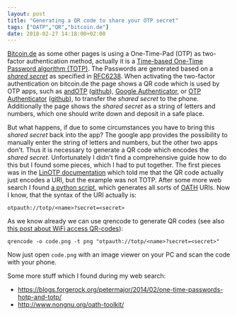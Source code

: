 ```yaml
---
layout: post
title: "Generating a QR code to share your OTP secret"
tags: ["OATP","QR","bitcoin.de"]
date: 2018-02-27 14:18:00+02:00
---
```


[Bitcoin.de](https://www.bitcoin.de/de/r/puvb6r) as some other pages is using a One-Time-Pad (OTP) as two-factor authentication method, actually it is a [Time-based One-Time Password algorithm (TOTP)](https://en.wikipedia.org/wiki/Time-based_One-time_Password_Algorithm).
The Passwords are generated based on a [*shared secret*](https://en.wikipedia.org/wiki/Shared_secret) as specified in [RFC6238](https://tools.ietf.org/html/rfc6238).
When activating the two-factor authentication on bitcoin.de the page shows a QR code which is used by OTP apps, such as [andOTP](https://f-droid.org/packages/org.shadowice.flocke.andotp/) ([github](https://github.com/andOTP/andOTP/)), [Google Authenticator](https://de.wikipedia.org/wiki/Google_Authenticator), or [OTP Authenticator](https://f-droid.org/packages/net.bierbaumer.otp_authenticator/) ([github](https://github.com/0xbb/otp-authenticator)), to transfer the *shared secret* to the phone. Additionally the page shows the *shared secret* as a string of letters and numbers, which one should write down and deposit in a safe place.

But what happens, if due to some circumstances you have to bring this *shared secret* back into the app?
The google app provides the possibility to manually enter the string of letters and numbers, but the other two apps don't.
Thus it is necessary to generate a QR code which encodes the *shared secret*.
Unfortunately I didn't find a comprehensive guide how to do this but I found some pieces, which I had to put together.
The first pieces was in the [LinOTP documentation](https://www.linotp.org/doc/latest/part-management/managingtokens/enroll.html#enroll-hotp-totp-and-ocra-tokens) which told me that the QR code actually just encodes a URI, but the example was not TOTP.
After some more web search I found [a python script](https://gist.github.com/habnabit/e3f0691a932a70b8646f1e5f724490c7), which generates all sorts of [OATH](https://gist.github.com/habnabit/e3f0691a932a70b8646f1e5f724490c7) URIs.
Now I know, that the syntax of the URI actually is:

    otpauth://totp/<name>?secret=<secret>

As we know already we can use qrencode to generate QR codes (see also [this post about WiFi access QR-codes](https://fordodone.com/2014/01/06/create-qr-code-for-automatic-wifi-access-using-qrencode/)):

    qrencode -o code.png -t png "otpauth://totp/<name>?secret=<secret>"

Now just open `code.png` with an image viewer on your PC and scan the code with your phone.

Some more stuff which I found during my web search:
- https://blogs.forgerock.org/petermajor/2014/02/one-time-passwords-hotp-and-totp/
- http://www.nongnu.org/oath-toolkit/
